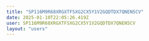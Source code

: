 ```yaml
---
title: "SP116M9R68XRGXTFSXG2CX5Y1V2GQDTDX7QNEN5CV"
date: 2025-01-10T22:05:26.419Z
user: SP116M9R68XRGXTFSXG2CX5Y1V2GQDTDX7QNEN5CV
layout: "users"
---
```

    